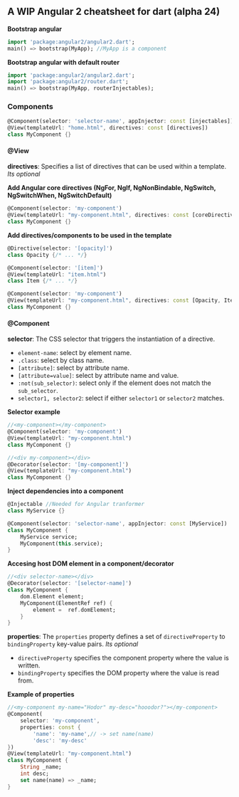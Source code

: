 ## A WIP Angular 2 cheatsheet for dart (alpha 24)

**Bootstrap angular**
```dart
import 'package:angular2/angular2.dart';
main() => bootstrap(MyApp); //MyApp is a component
```

**Bootstrap angular with default router**
```dart
import 'package:angular2/angular2.dart';
import 'package:angular2/router.dart';
main() => bootstrap(MyApp, routerInjectables);
```


### Components

```dart
@Component(selector: 'selector-name', appInjector: const [injectables])
@View(templateUrl: "home.html", directives: const [directives])
class MyComponent {}
```
#### @View

**directives**: Specifies a list of directives that can be used within a template. *Its optional*

**Add Angular core directives (NgFor, NgIf, NgNonBindable, NgSwitch, NgSwitchWhen, NgSwitchDefault)**
```dart
@Component(selector: 'my-component')
@View(templateUrl: "my-component.html", directives: const [coreDirectives])
class MyComponent {}
```

**Add directives/components to be used in the template**
```dart
@Directive(selector: '[opacity]')
class Opacity {/* ... */}

@Component(selector: '[item]')
@View(templateUrl: "item.html")
class Item {/* ... */}

@Component(selector: 'my-component')
@View(templateUrl: "my-component.html", directives: const [Opacity, Item])
class MyComponent {}
```

#### @Component

**selector**: The CSS selector that triggers the instantiation of a directive.

   - `element-name`: select by element name.
   - `.class`: select by class name.
   - `[attribute]`: select by attribute name.
   - `[attribute=value]`: select by attribute name and value.
   - `:not(sub_selector)`: select only if the element does not match the `sub_selector`.
   - `selector1, selector2`: select if either `selector1` or `selector2` matches.

**Selector example**
```dart
//<my-component></my-component>
@Component(selector: 'my-component')
@View(templateUrl: "my-component.html")
class MyComponent {}

//<div my-component></div>
@Decorator(selector: '[my-component]')
@View(templateUrl: "my-component.html")
class MyComponent {}
```

**Inject dependencies into a component**
```dart
@Injectable //Needed for Angular tranformer
class MyService {}

@Component(selector: 'selector-name', appInjector: const [MyService])
class MyComponent {
    MyService service;
    MyComponent(this.service);
}
```

**Accesing host DOM element in a component/decorator**

```dart
//<div selector-name></div>
@Decorator(selector: '[selector-name]')
class MyComponent {
    dom.Element element;
    MyComponent(ElementRef ref) {
        element =  ref.domElement;
    }
}
```

**properties**: The `properties` property defines a set of `directiveProperty` to `bindingProperty`  key-value pairs. *Its optional*
   - `directiveProperty` specifies the component property where the value is written.
   - `bindingProperty` specifies the DOM property where the value is read from.

**Example of properties**
```dart
//<my-component my-name="Hodor" my-desc="hooodor?"></my-component>
@Component(
    selector: 'my-component', 
    properties: const {
        'name': 'my-name',// -> set name(name)
        'desc': 'my-desc'
})
@View(templateUrl: "my-component.html")
class MyComponent {
    String _name;
    int desc;
    set name(name) => _name;
}
```
